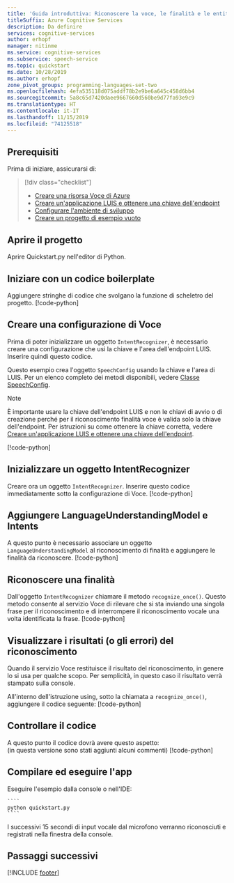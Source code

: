 ```yaml
---
title: 'Guida introduttiva: Riconoscere la voce, le finalità e le entità, Python - Servizio Voce'
titleSuffix: Azure Cognitive Services
description: Da definire
services: cognitive-services
author: erhopf
manager: nitinme
ms.service: cognitive-services
ms.subservice: speech-service
ms.topic: quickstart
ms.date: 10/28/2019
ms.author: erhopf
zone_pivot_groups: programming-languages-set-two
ms.openlocfilehash: 4efa535118d075addf78b2e9be6a645c458d6bb4
ms.sourcegitcommit: 5a8c65d7420daee9667660d560be9d77fa93e9c9
ms.translationtype: HT
ms.contentlocale: it-IT
ms.lasthandoff: 11/15/2019
ms.locfileid: "74125518"
---
```

## <a name="prerequisites"></a>Prerequisiti

Prima di iniziare, assicurarsi di:

> [!div class="checklist"]
>
> * [Creare una risorsa Voce di Azure](../../../../get-started.md)
> * [Creare un'applicazione LUIS e ottenere una chiave dell'endpoint](../../../../quickstarts/create-luis.md)
> * [Configurare l'ambiente di sviluppo](../../../../quickstarts/setup-platform.md)
> * [Creare un progetto di esempio vuoto](../../../../quickstarts/create-project.md)

## <a name="open-your-project"></a>Aprire il progetto

Aprire Quickstart.py nell'editor di Python.

## <a name="start-with-some-boilerplate-code"></a>Iniziare con un codice boilerplate

Aggiungere stringhe di codice che svolgano la funzione di scheletro del progetto.
[!code-python[](~/samples-cognitive-services-speech-sdk/quickstart/python/intent-recognition/quickstart.py?range=5-7)]

## <a name="create-a-speech-configuration"></a>Creare una configurazione di Voce

Prima di poter inizializzare un oggetto `IntentRecognizer`, è necessario creare una configurazione che usi la chiave e l'area dell'endpoint LUIS. Inserire quindi questo codice.

Questo esempio crea l'oggetto `SpeechConfig` usando la chiave e l'area di LUIS. Per un elenco completo dei metodi disponibili, vedere [Classe SpeechConfig](https://docs.microsoft.com/python/api/azure-cognitiveservices-speech/azure.cognitiveservices.speech.speechconfig).

> [!NOTE]
> È importante usare la chiave dell'endpoint LUIS e non le chiavi di avvio o di creazione perché per il riconoscimento finalità voce è valida solo la chiave dell'endpoint. Per istruzioni su come ottenere la chiave corretta, vedere [Creare un'applicazione LUIS e ottenere una chiave dell'endpoint](~/articles/cognitive-services/Speech-Service/quickstarts/create-luis.md).

[!code-python[](~/samples-cognitive-services-speech-sdk/quickstart/python/intent-recognition/quickstart.py?range=12)]

## <a name="initialize-an-intentrecognizer"></a>Inizializzare un oggetto IntentRecognizer

Creare ora un oggetto `IntentRecognizer`. Inserire questo codice immediatamente sotto la configurazione di Voce.
[!code-python[](~/samples-cognitive-services-speech-sdk/quickstart/python/intent-recognition/quickstart.py?range=15)]

## <a name="add-a-languageunderstandingmodel-and-intents"></a>Aggiungere LanguageUnderstandingModel e Intents

A questo punto è necessario associare un oggetto `LanguageUnderstandingModel` al riconoscimento di finalità e aggiungere le finalità da riconoscere.
[!code-python[](~/samples-cognitive-services-speech-sdk/quickstart/python/intent-recognition/quickstart.py?range=19-27)]

## <a name="recognize-an-intent"></a>Riconoscere una finalità

Dall'oggetto `IntentRecognizer` chiamare il metodo `recognize_once()`. Questo metodo consente al servizio Voce di rilevare che si sta inviando una singola frase per il riconoscimento e di interrompere il riconoscimento vocale una volta identificata la frase.
[!code-python[](~/samples-cognitive-services-speech-sdk/quickstart/python/intent-recognition/quickstart.py?range=35)]

## <a name="display-the-recognition-results-or-errors"></a>Visualizzare i risultati (o gli errori) del riconoscimento

Quando il servizio Voce restituisce il risultato del riconoscimento, in genere lo si usa per qualche scopo. Per semplicità, in questo caso il risultato verrà stampato sulla console.

All'interno dell'istruzione using, sotto la chiamata a `recognize_once()`, aggiungere il codice seguente: [!code-python[](~/samples-cognitive-services-speech-sdk/quickstart/python/intent-recognition/quickstart.py?range=38-47)]

## <a name="check-your-code"></a>Controllare il codice

A questo punto il codice dovrà avere questo aspetto:  
(in questa versione sono stati aggiunti alcuni commenti) [!code-python[](~/samples-cognitive-services-speech-sdk/quickstart/python/intent-recognition/quickstart.py?range=5-47)]

## <a name="build-and-run-your-app"></a>Compilare ed eseguire l'app

Eseguire l'esempio dalla console o nell'IDE:

    ````
    python quickstart.py
    ````

I successivi 15 secondi di input vocale dal microfono verranno riconosciuti e registrati nella finestra della console.

## <a name="next-steps"></a>Passaggi successivi

[!INCLUDE [footer](./footer.md)]
